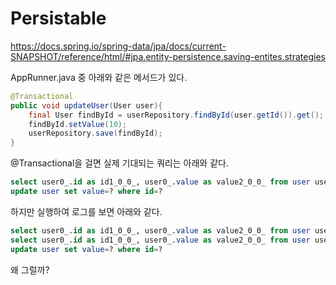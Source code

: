 # Persistable

https://docs.spring.io/spring-data/jpa/docs/current-SNAPSHOT/reference/html/#jpa.entity-persistence.saving-entites.strategies

AppRunner.java 중 아래와 같은 메서드가 있다.

```java
@Transactional
public void updateUser(User user){
    final User findById = userRepository.findById(user.getId()).get();
    findById.setValue(10);
    userRepository.save(findById);
}
```

@Transactional을 걸면 실제 기대되는 쿼리는 아래와 같다.

```sql
select user0_.id as id1_0_0_, user0_.value as value2_0_0_ from user user0_ where user0_.id=?
update user set value=? where id=?
```

하지만 실행하여 로그를 보면 아래와 같다.

```sql
select user0_.id as id1_0_0_, user0_.value as value2_0_0_ from user user0_ where user0_.id=?
select user0_.id as id1_0_0_, user0_.value as value2_0_0_ from user user0_ where user0_.id=?
update user set value=? where id=?
```

왜 그럴까?